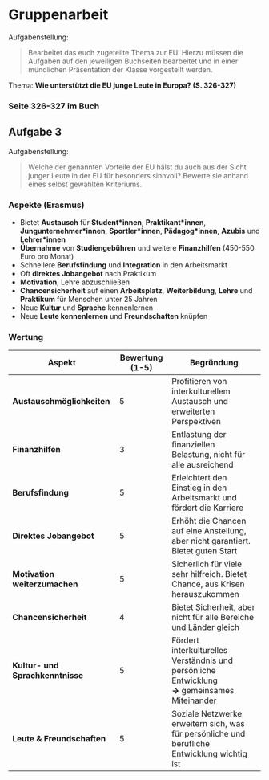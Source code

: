 # Gruppenarbeit

Aufgabenstellung:

> Bearbeitet das euch zugeteilte Thema zur EU. Hierzu müssen die Aufgaben auf den jeweiligen Buchseiten bearbeitet und in einer mündlichen Präsentation der Klasse vorgestellt werden.

Thema: **Wie unterstützt die EU junge Leute in Europa? (S. 326-327)**

### Seite 326-327 im Buch

## Aufgabe 3

Aufgabenstellung:

> Welche der genannten Vorteile der EU hälst du auch aus der Sicht junger Leute in der EU für besonders sinnvoll? Bewerte sie anhand eines selbst gewählten Kriteriums.

### Aspekte (Erasmus)

- Bietet **Austausch** für **Student\*innen**, **Praktikant\*innen**, **Jungunternehmer\*innen**, **Sportler\*innen**, **Pädagog\*innen**, **Azubis** und **Lehrer\*innen**
- **Übernahme** von **Studiengebühren** und weitere **Finanzhilfen** (450-550 Euro pro Monat)
- Schnellere **Berufsfindung** und **Integration** in den Arbeitsmarkt
- Oft **direktes Jobangebot** nach Praktikum
- **Motivation**, Lehre abzuschließen
- **Chancensicherheit** auf einen **Arbeitsplatz**, **Weiterbildung**, **Lehre** und **Praktikum** für Menschen unter 25 Jahren
- Neue **Kultur** und **Sprache** kennenlernen
- Neue **Leute kennenlernen** und **Freundschaften** knüpfen

### Wertung

| Aspekt                           | Bewertung (1-5) | Begründung                                                                                           |
| -------------------------------- | --------------- | ---------------------------------------------------------------------------------------------------- |
| **Austauschmöglichkeiten**       | 5               | Profitieren von interkulturellem Austausch und erweiterten Perspektiven                              |
| **Finanzhilfen**                 | 3               | Entlastung der finanziellen Belastung, nicht für alle ausreichend                                    |
| **Berufsfindung**                | 5               | Erleichtert den Einstieg in den Arbeitsmarkt und fördert die Karriere                                |
| **Direktes Jobangebot**          | 5               | Erhöht die Chancen auf eine Anstellung, aber nicht garantiert. Bietet guten Start                    |
| **Motivation weiterzumachen**    | 5               | Sicherlich für viele sehr hilfreich. Bietet Chance, aus Krisen herauszukommen                        |
| **Chancensicherheit**            | 4               | Bietet Sicherheit, aber nicht für alle Bereiche und Länder gleich                                    |
| **Kultur- und Sprachkenntnisse** | 5               | Fördert interkulturelles Verständnis und persönliche Entwicklung <br> **->** gemeinsames Miteinander |
| **Leute & Freundschaften**       | 5               | Soziale Netzwerke erweitern sich, was für persönliche und berufliche Entwicklung wichtig ist         |